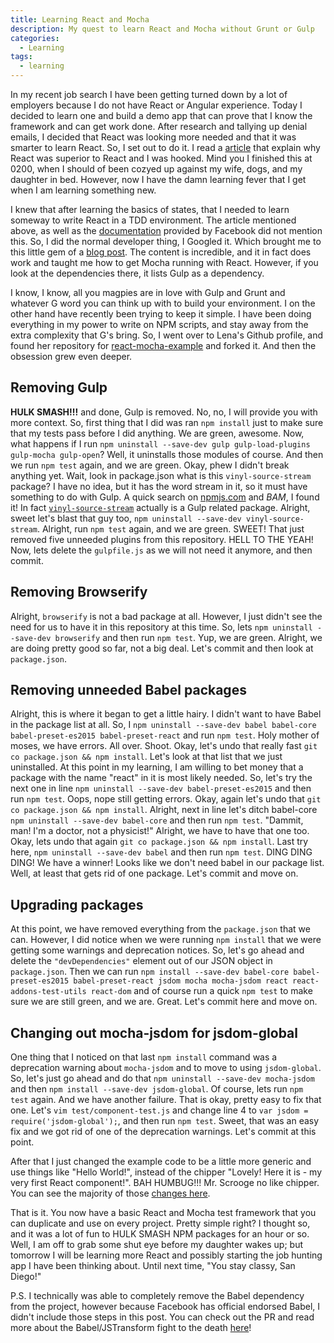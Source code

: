 ```yaml
---
title: Learning React and Mocha
description: My quest to learn React and Mocha without Grunt or Gulp
categories:
  - Learning
tags:
  - learning
---
```

In my recent job search I have been getting turned down by a lot of employers because I do not have React or Angular experience. Today I decided to learn one and build a demo app that can prove that I know the framework and can get work done. After research and tallying up denial emails, I decided that React was looking more needed and that it was smarter to learn React. So, I set out to do it. I read a [article](http://reactfordesigners.com/labs/reactjs-introduction-for-people-who-know-just-enough-jquery-to-get-by/) that explain why React was superior to React and I was hooked. Mind you I finished this at 0200, when I should of been cozyed up against my wife, dogs, and my daughter in bed. However, now I have the damn learning fever that I get when I am learning something new.

I knew that after learning the basics of states, that I needed to learn someway to write React in a TDD environment. The article mentioned above, as well as the [documentation](http://facebook.github.io/react/docs/getting-started.html) provided by Facebook did not mention this. So, I did the normal developer thing, I Googled it. Which brought me to this little gem of a [blog post](http://www.bebetterdeveloper.com/coding/getting-started-react-mocha.html). The content is incredible, and it in fact does work and taught me how to get Mocha running with React. However, if you look at the dependencies there, it lists Gulp as a dependency.

I know, I know, all you magpies are in love with Gulp and Grunt and whatever G word you can think up with to build your environment. I on the other hand have recently been trying to keep it simple. I have been doing everything in my power to write on NPM scripts, and stay away from the extra complexity that G's bring. So, I went over to Lena's Github profile, and found her repository for [react-mocha-example](https://github.com/LenaBarinova/react-mocha-example) and forked it. And then the obsession grew even deeper.

## Removing Gulp

**HULK SMASH!!!** and done, Gulp is removed. No, no, I will provide you with more context. So, first thing that I did was ran `npm install` just to make sure that my tests pass before I did anything. We are green, awesome. Now, what happens if I run `npm uninstall --save-dev gulp gulp-load-plugins gulp-mocha gulp-open`? Well, it uninstalls those modules of course. And then we run `npm test` again, and we are green. Okay, phew I didn't break anything yet. Wait, look in package.json what is this `vinyl-source-stream` package? I have no idea, but it has the word stream in it, so it must have something to do with Gulp. A quick search on [npmjs.com](https://npmjs.com) and *BAM*, I found it! In fact [`vinyl-source-stream`](https://www.npmjs.com/package/vinyl-source-stream) actually is a Gulp related package. Alright, sweet let's blast that guy too, `npm uninstall --save-dev vinyl-source-stream`. Alright, run `npm test` again, and we are green. SWEET! That just removed five unneeded plugins from this repository. HELL TO THE YEAH! Now, lets delete the `gulpfile.js` as we will not need it anymore, and then commit.

## Removing Browserify

Alright, `browserify` is not a bad package at all. However, I just didn't see the need for us to have it in this repository at this time. So, lets `npm uninstall --save-dev browserify` and then run `npm test`. Yup, we are green. Alright, we are doing pretty good so far, not a big deal. Let's commit and then look at `package.json`.

## Removing unneeded Babel packages

Alright, this is where it began to get a little hairy. I didn't want to have Babel in the package list at all. So, I `npm uninstall --save-dev babel babel-core babel-preset-es2015 babel-preset-react` and run `npm test`. Holy mother of moses, we have errors. All over. Shoot. Okay, let's undo that really fast `git co package.json && npm install`. Let's look at that list that we just uninstalled. At this point in my learning, I am willing to bet money that a package with the name "react" in it is most likely needed. So, let's try the next one in line `npm uninstall --save-dev babel-preset-es2015` and then run `npm test`. Oops, nope still getting errors. Okay, again let's undo that `git co package.json && npm install`. Alright, next in line let's ditch babel-core `npm uninstall --save-dev babel-core` and then run `npm test`. "Dammit, man! I'm a doctor, not a physicist!" Alright, we have to have that one too. Okay, lets undo that again `git co package.json && npm install`. Last try here, `npm uninstall --save-dev babel` and then run `npm test`. DING DING DING! We have a winner! Looks like we don't need babel in our package list. Well, at least that gets rid of one package. Let's commit and move on.

## Upgrading packages

At this point, we have removed everything from the `package.json` that we can. However, I did notice when we were running `npm install` that we were getting some warnings and deprecation notices. So, let's go ahead and delete the `"devDependencies"` element out of our JSON object in `package.json`. Then we can run `npm install --save-dev babel-core babel-preset-es2015 babel-preset-react jsdom mocha mocha-jsdom react react-addons-test-utils react-dom` and of course run a quick `npm test` to make sure we are still green, and we are. Great. Let's commit here and move on.

## Changing out mocha-jsdom for jsdom-global

One thing that I noticed on that last `npm install` command was a deprecation warning about `mocha-jsdom` and to move to using `jsdom-global`. So, let's just go ahead and do that `npm uninstall --save-dev mocha-jsdom` and then `npm install --save-dev jsdom-global`. Of course, lets run `npm test` again. And we have another failure. That is okay, pretty easy to fix that one. Let's `vim test/component-test.js` and change line 4 to `var jsdom = require('jsdom-global');`, and then run `npm test`. Sweet, that was an easy fix and we got rid of one of the deprecation warnings. Let's commit at this point.

After that I just changed the example code to be a little more generic and use things like "Hello World!", instead of the chipper "Lovely! Here it is - my very first React component!". BAH HUMBUG!!! Mr. Scrooge no like chipper. You can see the majority of those [changes here](https://github.com/benniemosher/react-mocha-example/commit/3c341bea3749c94a5e4317df3071076444202417).

That is it. You now have a basic React and Mocha test framework that you can duplicate and use on every project. Pretty simple right? I thought so, and it was a lot of fun to HULK SMASH NPM packages for an hour or so. Well, I am off to grab some shut eye before my daughter wakes up; but tomorrow I will be learning more React and possibly starting the job hunting app I have been thinking about. Until next time, "You stay classy, San Diego!"

P.S. I technically was able to completely remove the Babel dependency from the project, however because Facebook has official endorsed Babel, I didn't include those steps in this post. You can check out the PR and read more about the Babel/JSTransform fight to the death [here](https://github.com/benniemosher/react-mocha-example/pull/1)!
